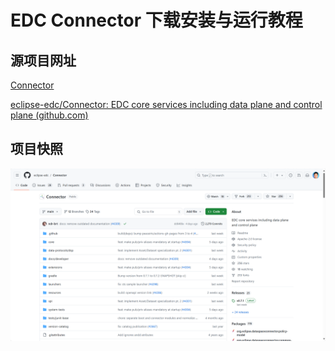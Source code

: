 # EDC Connector 下载安装与运行教程

## 源项目网址

[Connector](https://github.com/eclipse-edc/Connector)

[eclipse-edc/Connector: EDC core services including data plane and control plane (github.com)](https://github.com/eclipse-edc/Connector)

## 项目快照

![1719815532698](images/starUp/1719815532698.png)

##
